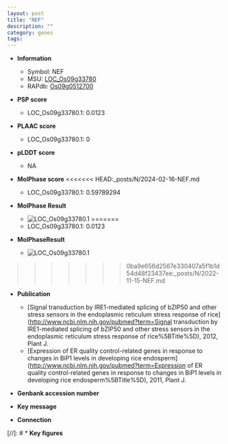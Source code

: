 ```yaml
---
layout: post
title: "NEF"
description: ""
category: genes
tags: 
---
```


* **Information**  
    + Symbol: NEF  
    + MSU: [LOC_Os09g33780](http://rice.plantbiology.msu.edu/cgi-bin/ORF_infopage.cgi?orf=LOC_Os09g33780)  
    + RAPdb: [Os09g0512700](http://rapdb.dna.affrc.go.jp/viewer/gbrowse_details/irgsp1?name=Os09g0512700)  

* **PSP score**  
    + LOC_Os09g33780.1: 0.0123 

* **PLAAC score**  
    + LOC_Os09g33780.1: 0 

* **pLDDT score**
    + NA


* **MolPhase score**
<<<<<<< HEAD:_posts/N/2024-02-16-NEF.md
    + LOC_Os09g33780.1: 0.59789294

* **MolPhase Result**
    + ![LOC_Os09g33780.1](https://304243504.github.io/Pictures/LOC_Os09g/LOC_Os09g33780.1.png)
=======
    + LOC_Os09g33780.1: 0.0123

* **MolPhaseResult**
    + ![LOC_Os09g33780.1](https://ricepsp.github.io/pictures/LOC_Os09g/LOC_Os09g33780.1.png)
>>>>>>> 0ba9e656d2567e330407a5f1b1d54d48f23437ee:_posts/N/2022-11-15-NEF.md

* **Publication**  
    + [Signal transduction by IRE1-mediated splicing of bZIP50 and other stress sensors in the endoplasmic reticulum stress response of rice](http://www.ncbi.nlm.nih.gov/pubmed?term=Signal transduction by IRE1-mediated splicing of bZIP50 and other stress sensors in the endoplasmic reticulum stress response of rice%5BTitle%5D), 2012, Plant J.
    + [Expression of ER quality control-related genes in response to changes in BiP1 levels in developing rice endosperm](http://www.ncbi.nlm.nih.gov/pubmed?term=Expression of ER quality control-related genes in response to changes in BiP1 levels in developing rice endosperm%5BTitle%5D), 2011, Plant J.

* **Genbank accession number**  

* **Key message**  

* **Connection**  

[//]: # * **Key figures**  


